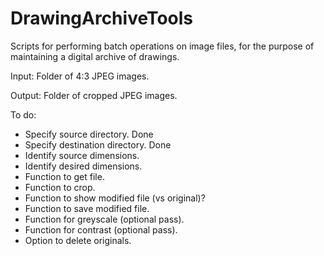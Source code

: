 # DrawingArchiveTools
Scripts for performing batch operations on image files, for the purpose of
maintaining a digital archive of drawings.

Input:
Folder of 4:3 JPEG images.

Output:
Folder of cropped JPEG images.

To do:
- Specify source directory. Done
- Specify destination directory. Done
- Identify source dimensions.
- Identify desired dimensions.
- Function to get file.
- Function to crop.
- Function to show modified file (vs original)?
- Function to save modified file.
- Function for greyscale (optional pass).
- Function for contrast (optional pass).
- Option to delete originals.